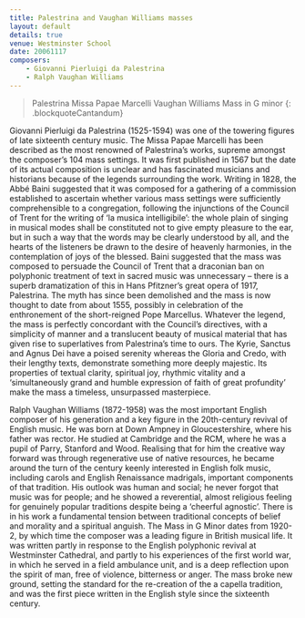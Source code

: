 ```yaml
---
title: Palestrina and Vaughan Williams masses
layout: default
details: true
venue: Westminster School
date: 20061117
composers:
    - Giovanni Pierluigi da Palestrina
    - Ralph Vaughan Williams
---
```

> Palestrina Missa Papae Marcelli
> Vaughan Williams Mass in G minor
{: .blockquoteCantandum}

Giovanni Pierluigi da Palestrina (1525-1594) was one of the towering figures of late sixteenth century music.  The Missa Papae Marcelli has been described as the most renowned of Palestrina’s works, supreme amongst the composer’s 104 mass settings.  It was first published in 1567 but the date of its actual composition is unclear and has fascinated musicians and historians because of the legends surrounding the work.  Writing in 1828, the Abbé Baini suggested that it was composed for a gathering of a commission established to ascertain whether various mass settings were sufficiently comprehensible to a congregation, following the injunctions of the Council of Trent for the writing of ‘la musica intelligibile’: the whole plain of singing in musical modes shall be constituted not to give empty pleasure to the ear, but in such a way that the words may be clearly understood by all, and the hearts of the listeners be drawn to the desire of heavenly harmonies, in the contemplation of joys of the blessed.  Baini suggested that the mass was composed to persuade the Council of Trent that a draconian ban on polyphonic treatment of text in sacred music was unnecessary – there is a superb dramatization of this in Hans Pfitzner’s great opera of 1917, Palestrina.  The myth has since been demolished and the mass is now thought to date from about 1555, possibly in celebration of the enthronement of the short-reigned Pope Marcellus.  Whatever the legend, the mass is perfectly concordant with the Council’s directives, with a simplicity of manner and a translucent beauty of musical material that has given rise to superlatives from Palestrina’s time to ours. The Kyrie, Sanctus and Agnus Dei have a poised serenity whereas the Gloria and Credo, with their lengthy texts, demonstrate something more deeply majestic.  Its properties of textual clarity, spiritual joy, rhythmic vitality and a ‘simultaneously grand and humble expression of faith of great profundity’ make the mass a timeless, unsurpassed masterpiece.

Ralph Vaughan Williams (1872-1958) was the most important English composer of his generation and a key figure in the 20th-century revival of English music.  He was born at Down Ampney in Gloucestershire, where his father was rector.  He studied at Cambridge and the RCM, where he was a pupil of Parry, Stanford and Wood. Realising that for him the creative way forward was through regenerative use of native resources, he became around the turn of the century keenly interested in English folk music, including carols and English Renaissance madrigals, important components of that tradition.  His outlook was human and social; he never forgot that music was for people; and he showed a reverential, almost religious feeling for genuinely popular traditions despite being a ‘cheerful agnostic’.  There is in his work a fundamental tension between traditional concepts of belief and morality and a spiritual anguish.  The Mass in G Minor dates from 1920-2, by which time the composer was a leading figure in British musical life. It was written partly in response to the English polyphonic revival at Westminster Cathedral, and partly to his experiences of the first world war, in which he served in a field ambulance unit, and is a deep reflection upon the spirit of man, free of violence, bitterness or anger.  The mass broke new ground, setting the standard for the re-creation of the a capella tradition, and was the first piece written in the English style since the sixteenth century.